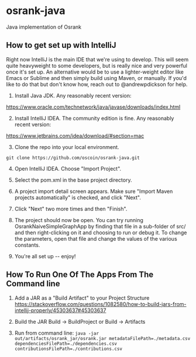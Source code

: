 # osrank-java
Java implementation of Osrank


## How to get set up with IntelliJ

Right now IntelliJ is the main IDE that we're using to develop. This will seem quite heavyweight to some developers, but is really nice and very powerful once it's set up. An alternative would be to use a lighter-weight editor like Emacs or Sublime and then simply build using Maven, or manually. If you'd like to do that but don't know how, reach out to @andrewpdickson for help.

1. Install Java JDK. Any reasonably recent version:

https://www.oracle.com/technetwork/java/javase/downloads/index.html

2. Install IntelliJ IDEA. The community edition is fine. Any reasonably recent version:

https://www.jetbrains.com/idea/download/#section=mac

3. Clone the repo into your local environment.

`git clone https://github.com/oscoin/osrank-java.git`

4. Open IntelliJ IDEA. Choose "Import Project".

5. Select the pom.xml in the base project directory.

6. A project import detail screen appears. Make sure "Import Maven projects automatically" is checked, and click "Next".

7. Click "Next" two more times and then "Finish".

8. The project should now be open. You can try running OsrankNaiveSimpleGraphApp by finding that file in a sub-folder of
src/ and then right-clicking on it and choosing to run or debug it. To change the parameters, open that file and change
the values of the various constants.

9. You're all set up -- enjoy!

## How To Run One Of The Apps From The Command line

1. Add a JAR as a "Build Artifact" to your Project Structure
https://stackoverflow.com/questions/1082580/how-to-build-jars-from-intellij-properly/45303637#45303637

2. Build the JAR
Build -> BuildProject or Build -> Artifacts

3. Run from command line:
`java -jar out/artifacts/osrank_jar/osrank.jar metadataFilePath=./metadata.csv dependenciesFilePath=./dependencies.csv contributionsFilePath=./contributions.csv`





